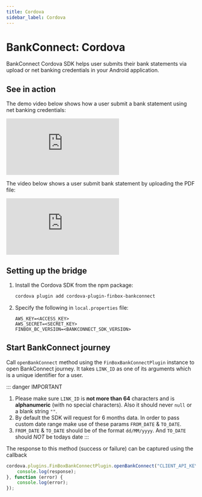 ```yaml
---
title: Cordova
sidebar_label: Cordova
---
```


# BankConnect: Cordova
BankConnect Cordova SDK helps user submits their bank statements via upload or net banking credentials in your Android application.

## See in action
The demo video below shows how a user submit a bank statement using net banking credentials:
<div class="embed-container">
<iframe src="https://www.youtube.com/embed/SvRV5BX1gSo?rel=0" frameborder="0" allow="accelerometer; autoplay; encrypted-media; gyroscope; picture-in-picture" allowfullscreen></iframe>
</div>

The video below shows a user submit bank statement by uploading the PDF file:
<div class="embed-container">
<iframe src="https://www.youtube.com/embed/hxG9H9_iX8E?rel=0" frameborder="0" allow="accelerometer; autoplay; encrypted-media; gyroscope; picture-in-picture" allowfullscreen></iframe>
</div>

## Setting up the bridge

1. Install the Cordova SDK from the npm package:
    ```sh
    cordova plugin add cordova-plugin-finbox-bankconnect
    ```

2. Specify the following in `local.properties` file:
    ```
    AWS_KEY=<ACCESS_KEY>
    AWS_SECRET=<SECRET_KEY>
    FINBOX_BC_VERSION=<BANKCONNECT_SDK_VERSION>
    ```

## Start BankConnect journey
Call `openBankConnect` method using the `FinBoxBankConnectPlugin` instance to open BankConnect journey. It takes `LINK_ID` as one of its arguments which is a unique identifier for a user.

::: danger IMPORTANT
1. Please make sure `LINK_ID` is **not more than 64** characters and is **alphanumeric** (with no special characters). Also it should never `null` or a blank string `""`.
2. By default the SDK will request for 6 months data. In order to pass custom date range make use of these params `FROM_DATE` & `TO_DATE`.
3. `FROM_DATE` & `TO_DATE` should be of the format `dd/MM/yyyy`. And `TO_DATE` should *NOT* be todays date
:::

The response to this method (success or failure) can be captured using the callback
```javascript
cordova.plugins.FinBoxBankConnectPlugin.openBankConnect("CLIENT_API_KEY", "CUSTOMER_ID", "FROM_DATE", "TO_DATE", function (response) {
    console.log(response);
}, function (error) {
    console.log(error);
});
```